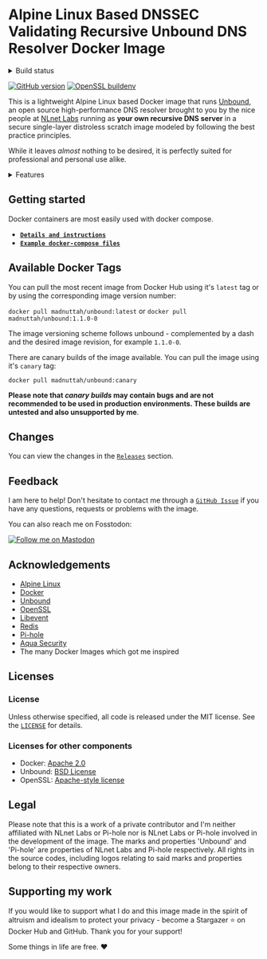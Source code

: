 # Alpine Linux Based DNSSEC Validating Recursive Unbound DNS Resolver Docker Image

<details> 
    
  <summary>Build status</summary><br>
  
[![CD Check NLnet Labs Unbound release](https://img.shields.io/github/actions/workflow/status/madnuttah/unbound-docker/cd-check-unbound-release.yaml?branch=main&label=CD%20NLnet%20Labs%20Unbound%20Release&style=flat-square)](https://github.com/madnuttah/unbound-docker/blob/main/.github/workflows/cd-check-unbound-release.yaml)
[![CD Build Docker Image](https://img.shields.io/github/actions/workflow/status/madnuttah/unbound-docker/cd-build-unbound.yaml?branch=main&label=CD%20madnuttah/unbound%20build%20status&style=flat-square)](https://github.com/madnuttah/unbound-docker/blob/main/.github/workflows/cd-build-unbound.yaml)
[![CD Build Nightly Docker Image](https://img.shields.io/github/actions/workflow/status/madnuttah/unbound-docker/cd-build-canary-unbound.yaml?branch=main&label=CD%20madnuttah/unbound%20canary%20build%20status&style=flat-square)](https://github.com/madnuttah/unbound-docker/blob/main/.github/workflows/cd-build-canary-unbound.yaml)
[![CD Security Scan](https://img.shields.io/github/actions/workflow/status/madnuttah/unbound-docker/cd-security-scan.yaml?branch=main&label=CD%20security%20scan&style=flat-square)](https://github.com/madnuttah/unbound-docker/blob/main/.github/workflows/cd-security-scan.yaml)
[![Manual Build Unbound Docker Image](https://img.shields.io/github/actions/workflow/status/madnuttah/unbound-docker/manually-build-unbound.yaml?branch=main&label=Manually%20madnuttah/unbound%20build%20status&style=flat-square)](https://github.com/madnuttah/unbound-docker/blob/main/.github/workflows/manually-build-unbound.yaml)

</details>

[![GitHub version](https://img.shields.io/github/v/release/madnuttah/unbound-docker?include_prereleases&label=madnuttah/unbound%20release&style=flat-square)](https://github.com/madnuttah/unbound-docker/releases)
[![OpenSSL buildenv](https://img.shields.io/github/v/release/madnuttah/openssl-buildenv?include_prereleases&label=madnuttah/openssl-buildenv%20release&style=flat-square)](https://github.com/madnuttah/openssl-buildenv/releases)

This is a lightweight Alpine Linux based Docker image that runs [Unbound](https://unbound.net), an open source high-performance DNS resolver brought to you by the nice people at [NLnet Labs](https://nlnetlabs.nl) running as **your own recursive DNS server** in a secure single-layer distroless scratch image modeled by following the best practice principles.

While it leaves _almost_ nothing to be desired, it is perfectly suited for professional and personal use alike. 

<details> 
    
  <summary>Features</summary><br>
    
| Feature                                  | Supported |
| ---------------------------------------- | --------- |
| Single-layer distroless scratch image running Alpine Linux | yes |
| Unprivileged user                        | yes |
| Unprivileged port (privileged possible)  | yes |
| Custom UID/GID environment variables      | yes |
| Per hardware architecture optimized & CD built [`OpenSSL`](https://github.com/madnuttah/openssl-buildenv) | yes |
| Libevent                                 | yes |
| Recursive DNS as default                 | yes |
| DNSSEC                                   | yes |
| DNSCrypt                                 | yes |
| DNSTap                                   | yes |
| DNS64                                    | yes |
| DNS over HTTPS                           | yes |
| DNS over TLS                             | yes |
| Redis via UNIX Socket or network         | yes |
| Optional privacy respecting & meaningful healthcheck | yes |
| Optional Unbound statistics for Grafana via Zabbix utilizing on-board means | yes |
| Python                                   | no |
| EDNS Client Subnet                       | no |
    
</details>

## Getting started

Docker containers are most easily used with docker compose.

 - **[`Details and instructions`](https://github.com/madnuttah/unbound-docker/blob/main/doc/DETAILS.md)**
 - **[`Example docker-compose files`](https://github.com/madnuttah/unbound-docker/tree/main/doc/examples)**

## Available Docker Tags

You can pull the most recent image from Docker Hub using it's `latest` tag or by using the corresponding image version number:

`docker pull madnuttah/unbound:latest` or `docker pull madnuttah/unbound:1.1.0-0`

The image versioning scheme follows unbound - complemented by a dash and the desired image revision, for example `1.1.0-0`.
 
There are canary builds of the image available. You can pull the image using it's `canary` tag: 

`docker pull madnuttah/unbound:canary`

**Please note that _canary builds_ may contain bugs and are not recommended to be used in production environments. These builds are untested and also unsupported by me**.
 
## Changes
    
You can view the changes in the [`Releases`](https://github.com/madnuttah/unbound-docker/releases) section.

## Feedback

I am here to help! Don't hesitate to contact me through a [`GitHub Issue`](https://github.com/madnuttah/unbound-docker/issues) if you have any questions, requests or problems with the image. 

You can also reach me on Fosstodon: 

[![Follow me on Mastodon](https://img.shields.io/mastodon/follow/107779375129112763?domain=https%3A%2F%2Ffosstodon.org%2F&style=social)](https://fosstodon.org/@madnuttah)

## Acknowledgements

- [Alpine Linux](https://www.alpinelinux.org/)
- [Docker](https://www.docker.com/)
- [Unbound](https://unbound.net/)
- [OpenSSL](https://www.openssl.org/)
- [Libevent](https://libevent.org/)
- [Redis](https://redis.io/)
- [Pi-hole](https://pi-hole.net/)
- [Aqua Security](https://trivy.dev/)
- The many Docker Images which got me inspired

## Licenses

### License

Unless otherwise specified, all code is released under the MIT license.
See the [`LICENSE`](https://github.com/madnuttah/unbound-docker/blob/main/LICENSE) for details.

### Licenses for other components

- Docker: [Apache 2.0](https://github.com/docker/docker/blob/master/LICENSE)
- Unbound: [BSD License](https://unbound.nlnetlabs.nl/svn/trunk/LICENSE)
- OpenSSL: [Apache-style license](https://www.openssl.org/source/license.html)

## Legal

Please note that this is a work of a private contributor and I'm neither affiliated with NLnet Labs or Pi-hole nor is NLnet Labs or Pi-hole involved in the development of the image. The marks and properties 'Unbound' and 'Pi-hole' are properties of NLnet Labs and Pi-hole respectively. All rights in the source codes, including logos relating to said marks and properties belong to their respective owners.

## Supporting my work

If you would like to support what I do and this image made in the spirit of altruism and idealism to protect your privacy - become a Stargazer ⭐ on Docker Hub and GitHub. Thank you for your support!

Some things in life are free. ❤️
